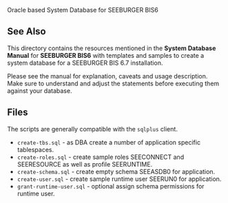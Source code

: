 Oracle based System Database for SEEBURGER BIS6

## See Also

This directory contains the resources mentioned in the
**System Database Manual** for **SEEBURGER BIS6** with templates
and samples to create a system database for a SEEBURGER
BIS 6.7 installation.

Please see the manual for explanation, caveats and usage
description. Make sure to understand and adjust the statements
before executing them against your database.

## Files

The scripts are generally compatible with the `sqlplus` client.

* `create-tbs.sql` - as DBA create a number of application specific tablespaces.
* `create-roles.sql` - create sample roles SEECONNECT and SEERESOURCE as well as profile SEERUNTIME.
* `create-schema.sql` - create empty schema SEEASDB0 for application.
* `create-user.sql` - create sample runtime user SEERUN0 for application.
* `grant-runtime-user.sql` - optional assign schema permissions for runtime user.

